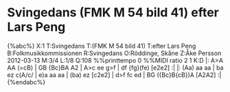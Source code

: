 # Svingedans (FMK M 54 bild 41) efter Lars Peng

{%abc%}
X:1
T:Svingedans
T:(FMK M 54 bild 41)
T:efter Lars Peng
B:Folkmusikkommissionen
R:Svingedans
O:Röddinge, Skåne
Z:Åke Persson 2012-03-13
M:3/4
L:1/8
Q:108
%%printtempo 0
%%MIDI ratio 2 1
K:D
|: A>A AA (=cB) | GB {Bc}BA A2 | A>c ee g>f | df {fg}(fe) [e2e2] :|
|: (Aa) aa aa | ba ez c(A/c/ | e)a aa aa | (ba) ez [c2e2] | d>f fc ed | BG ({Bc}B{cB})A [A2A2] :|
{%endabc%}

